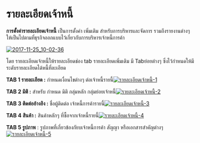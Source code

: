 # รายละเอียดเจ้าหนี้

**การตั้งค่ารายละเอียดเจ้าหนี้** เป็นการตั้งค่า เพิ่มเติม
สำหรับการบริหารและจัดการ
รวมถึงรายงานต่างๆให้เป็นไปตามที่ธุรกิจออกแบบไว้เกี่ยวกับการบริหารเจ้าหนี้การค้า

[![2017-11-25_10-02-36](/images/2017-11-25_10-02-36.jpg)](/images/2017-11-25_10-02-36.jpg)

โดย รายละเอียดเจ้าหนี้ให้รายละเอียดช่อง tab รายละเอียดเพิ่มเติม มี
Tabย่อยต่างๆ ซึ่งไว้กำหนดให้มีระดับรายละเอียดได้หนี้ที่ละเอียด

**TAB 1 รายละเอียด :** กำหนดเงื่อนไขต่างๆ
ต่อเจ้าหนี้รายนี้[![รายละเอียดเจ้าหนี้-1](/images/รายละเอียดเจ้าหนี้-1.jpg)](/images/รายละเอียดเจ้าหนี้-1.jpg)

**TAB 2 มิติ :** สำหรับ กำหนด มิติ กลุ่มหลัก
กลุ่มย่อยเจ้าหนี้[![รายละเอียดเจ้าหนี้-2](/images/รายละเอียดเจ้าหนี้-2.jpg)](/images/รายละเอียดเจ้าหนี้-2.jpg)

**TAB 3 ติดต่ออ้างอิง :** ชื่อผู้ติดต่อ
เจ้าหนี้การค้ารายนี้[![รายละเอียดเจ้าหนี้-3](/images/รายละเอียดเจ้าหนี้-3.jpg)](/images/รายละเอียดเจ้าหนี้-3.jpg)

**TAB 4 สินค้า :** สินค้าหลักๆ
ที่ซื้อจากเจ้าหนี้รายนี้[![รายละเอียดเจ้าหนี้-4](/images/รายละเอียดเจ้าหนี้-4.jpg)](/images/รายละเอียดเจ้าหนี้-4.jpg)

**TAB 5 รูปภาพ** : รูปภาพที่เกี่ยวข้องกัยบเจ้าหนี้การค้า สัญญา
หรือเอกสารสำคัญต่างๆ[![รายละเอียดเจ้าหนี้-5](/images/รายละเอียดเจ้าหนี้-5.jpg)](/images/รายละเอียดเจ้าหนี้-5.jpg)









